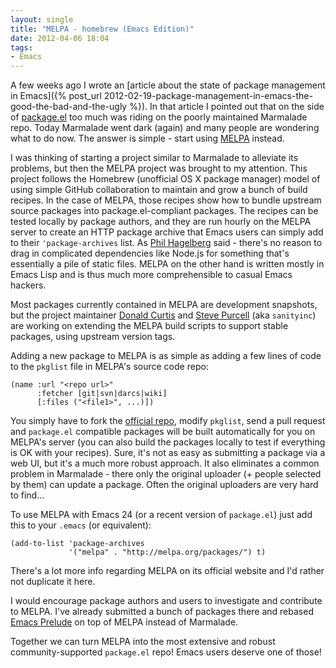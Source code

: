 ```yaml
---
layout: single
title: "MELPA - homebrew (Emacs Edition)"
date: 2012-04-06 18:04
tags:
- Emacs
---
```


A few weeks ago I wrote an [article about the state of package
management in Emacs]({% post_url 2012-02-19-package-management-in-emacs-the-good-the-bad-and-the-ugly %}).
In that article I pointed out that on the side of
[package.el](http://wikemacs.org/wiki/Package.el) too much was riding
on the poorly maintained Marmalade repo. Today Marmalade went dark
(again) and many people are wondering what to do now. The answer is
simple - start using [MELPA](http://melpa.org/) instead.

I was thinking of starting a project similar to Marmalade to alleviate
its problems, but then the MELPA project was brought to my
attention. This project follows the Homebrew (unofficial OS X package
manager) model of using simple GitHub collaboration to maintain and
grow a bunch of build recipes. In the case of MELPA, those recipes
show how to bundle upstream source packages into package.el-compliant
packages. The recipes can be tested locally by package authors, and
they are run hourly on the MELPA server to create an HTTP package
archive that Emacs users can simply add to their `'package-archives`
list. As [Phil Hagelberg](http://technomancy.us) said - there's no reason to drag in
complicated dependencies like Node.js for something that's essentially a
pile of static files. MELPA on the other hand is written mostly in
Emacs Lisp and is thus much more comprehensible to casual Emacs hackers.

Most packages currently contained in MELPA are development snapshots,
but the project maintainer
[Donald Curtis](https://github.com/milkypostman) and
[Steve Purcell](http://www.sanityinc.com/) (aka `sanityinc`) are
working on extending the MELPA build scripts to support stable
packages, using upstream version tags.

Adding a new package to MELPA is as simple as adding a few lines of
code to the `pkglist` file in MELPA's source code repo:

``` elisp
(name :url "<repo url>"
      :fetcher [git|svn|darcs|wiki]
      [:files ("<file1>", ...)])
```

You simply have to fork the [official repo](https://github.com/milkypostman/melpa), modify `pkglist`, send a pull
request and `package.el` compatible packages will be built
automatically for you on MELPA's server (you can also build the
packages locally to test if everything is OK with your recipes). Sure, it's not as easy as
submitting a package via a web UI, but it's a much more robust
approach. It also eliminates a common problem in Marmalade - there
only the original uploader (+ people selected by them) can update a
package. Often the original uploaders are very hard to find...

To use MELPA with Emacs 24 (or a recent version of `package.el`) just
add this to your `.emacs` (or equivalent):

``` elisp
(add-to-list 'package-archives
             '("melpa" . "http://melpa.org/packages/") t)
```

There's a lot more info regarding MELPA on its official website and
I'd rather not duplicate it here.

I would encourage package authors and users to investigate and
contribute to MELPA. I've already submitted a bunch of packages
there and rebased [Emacs Prelude](https://github.com/bbatsov/prelude) on top
of MELPA instead of Marmalade.

Together we can turn MELPA into the most extensive and robust community-supported
`package.el` repo! Emacs users deserve one of those!
